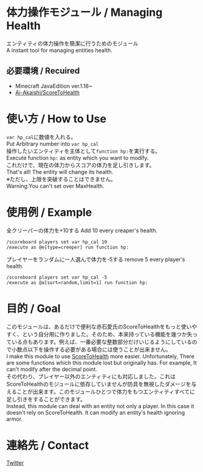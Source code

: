 
# 体力操作モジュール / Managing Health
エンティティの体力操作を簡潔に行うためのモジュール <br />
A instant tool for managing entities health.

## 必要環境 / Recuired
- Minecraft JavaEdition ver.1.16~
- [Ai-Akaishi/ScoreToHealth](https://github.com/Ai-Akaishi/ScoreToHealth)

# 使い方 / How to Use
``var hp_cal``に数値を入れる。<br /> Put Arbitrary number into ``var hp_cal``<br />
操作したいエンティティを主体として``function hp:``を実行する。<br /> Execute function ``hp:`` as entity which you want to modify.<br />
これだけで、現在の体力からスコアの体力を足し引きします。<br />That's all! The entity will change its health.<br />
※ただし、上限を突破することはできません。<br />Warning:You can't set over MaxHealth.<br />

# 使用例 / Example
全クリーパーの体力を+10する Add 10 every creaper's health.
```
/scoreboard players set var hp_cal 10
/execute as @e[type=creeper] run function hp:
```
プレイヤーをランダムに一人選んで体力を-5する remove 5 every player's health.
```
/scoreboard players set var hp_cal -5
/execute as @a[sort=random,limit=1] run function hp:
```
# 目的 / Goal
このモジュールは、あるだけで便利な赤石愛氏のScoreToHealthをもっと使いやすく、という自分用に作りました。そのため、本来持っている機能を幾つか失っている点もあります。例えば、一番必要な整数部分だけいじるようにしているので小数点以下を操作する必要がある場合には使うことが出来ません。<br />
I make this module to use [ScoreToHealth](https://github.com/Ai-Akaishi/ScoreToHealth) more easier. Unfortunately, There are some functions which this module lost but originally has. For example, It can't modify after the decimal point. <br />
その代わり、プレイヤー以外のエンティティにも対応しました。これはScoreToHealthのモジュールに依存していませんが防具を無視したダメージを与えることが出来ます。このモジュールひとつで体力をもつエンティティすべてに足し引きをすることができます。
<br />
Instead, this module can deal with an entity not only a player. In this case it doesn't rely on ScoreToHealth. It can modify an entity's health ignoring armor. 
<br />

# 連絡先 / Contact
[Twitter](https://twitter.com/Lit_to_)
